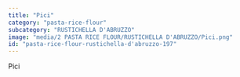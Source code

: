 ```yaml
---
title: "Pici"
category: "pasta-rice-flour"
subcategory: "RUSTICHELLA D'ABRUZZO"
image: "media/2 PASTA RICE FLOUR/RUSTICHELLA D'ABRUZZO/Pici.png"
id: "pasta-rice-flour-rustichella-d'abruzzo-197"
---
```


Pici
